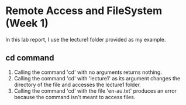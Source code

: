 # Remote Access and FileSystem (Week 1)
In this lab report, I use the lecture1 folder provided as my example.
## cd command
1. Calling the command 'cd' with no arguments returns nothing.
2. Calling the command 'cd' with 'lecture1' as its argument changes the directory of the file and accesses the lecture1 folder.
3. Calling the command 'cd' with the file 'en-au.txt' produces an error because the command isn't meant to access files. 
